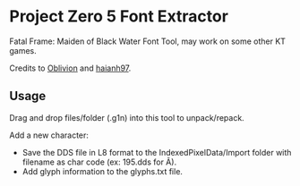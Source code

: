 # Project Zero 5 Font Extractor

Fatal Frame: Maiden of Black Water Font Tool, may work on some other KT games.

Credits to [Oblivion](https://viethoagame.com/members/oblivion.4/) and [haianh97](https://viethoagame.com/members/haianh97.441/).

## Usage

Drag and drop files/folder (.g1n) into this tool to unpack/repack.

Add a new character:
* Save the DDS file in L8 format to the IndexedPixelData/Import folder with filename as char code (ex: 195.dds for Ã).
* Add glyph information to the glyphs.txt file.